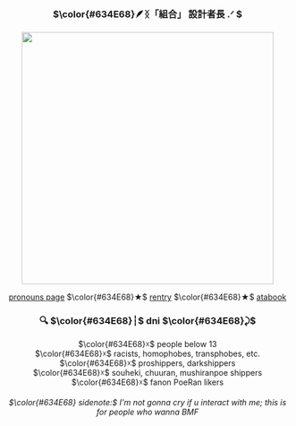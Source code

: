 <div align="center">
  
### $\color{#634E68}🪶ᛝ「組合」 設計者長 .ᐟ $
</div>
<p align="center">
  
<img src="https://github.com/user-attachments/assets/8506c8cc-0238-4fdd-956e-b405522945ea" width="450">
<p align="center">
  <a href="https://pronouns.cc/@nyanoneko">pronouns page</a> $\color{#634E68}★$ <a href="https://rentry.co/nyanoneko">rentry</a> $\color{#634E68}★$ <a href="https://nyanoneko.atabook.org/">atabook</a>
</p>
<div align="center">
  
### 🔍 $\color{#634E68}┆︎$ dni  $\color{#634E68}⤸$ <br>
</div>
  <p align="center">
$\color{#634E68}☓$ people below 13 <br>
$\color{#634E68}☓$ racists, homophobes, transphobes, etc. <br>
$\color{#634E68}☓$ proshippers, darkshippers <br>
$\color{#634E68}☓$ souheki, chuuran, mushiranpoe shippers <br>
$\color{#634E68}☓$ fanon PoeRan likers <br>
  </p>
  <div align="center">
    
###### $\color{#634E68} sidenote:$ I'm not gonna cry if u interact with me; this is for people who wanna BMF <br>
</div>



